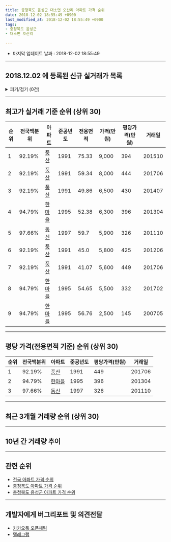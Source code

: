 ```yaml
---
title: 충청북도 음성군 대소면 오산리 아파트 가격 순위
date: 2018-12-02 18:55:49 +0900
last_modified_at: 2018-12-02 18:55:49 +0900
tags:
- 충청북도 음성군
- 대소면 오산리

---
```


* 마지막 업데이트 날짜 : 2018-12-02 18:55:49

---

## 2018.12.02 에 등록된 신규 실거래가 목록

<details>
<summary>펴기/접기 (0건)</summary>
<div markdown="1">

|아파트|전국백분위|준공년도|전용면적|가격(만원)|평당가격(만원)|거래일|
|---|---|---|---|---|---|---|
|없음|||||||


</div>
</details>

---

## 최고가 실거래 기준 순위 (상위 30)


|순위|전국백분위|아파트|준공년도|전용면적|가격(만원)|평당가격(만원)|거래일|
|---|---|---|---|---|---|---|---|
|1|92.19%|[풍산](https://search.naver.com/search.naver?query=%EC%B6%A9%EC%B2%AD%EB%B6%81%EB%8F%84+%EC%9D%8C%EC%84%B1%EA%B5%B0+%EB%8C%80%EC%86%8C%EB%A9%B4+%EC%98%A4%EC%82%B0%EB%A6%AC+%ED%92%8D%EC%82%B0)|1991|75.33|9,000|394|201510|
|2|92.19%|[풍산](https://search.naver.com/search.naver?query=%EC%B6%A9%EC%B2%AD%EB%B6%81%EB%8F%84+%EC%9D%8C%EC%84%B1%EA%B5%B0+%EB%8C%80%EC%86%8C%EB%A9%B4+%EC%98%A4%EC%82%B0%EB%A6%AC+%ED%92%8D%EC%82%B0)|1991|59.34|8,000|444|201706|
|3|92.19%|[풍산](https://search.naver.com/search.naver?query=%EC%B6%A9%EC%B2%AD%EB%B6%81%EB%8F%84+%EC%9D%8C%EC%84%B1%EA%B5%B0+%EB%8C%80%EC%86%8C%EB%A9%B4+%EC%98%A4%EC%82%B0%EB%A6%AC+%ED%92%8D%EC%82%B0)|1991|49.86|6,500|430|201407|
|4|94.79%|[한마을](https://search.naver.com/search.naver?query=%EC%B6%A9%EC%B2%AD%EB%B6%81%EB%8F%84+%EC%9D%8C%EC%84%B1%EA%B5%B0+%EB%8C%80%EC%86%8C%EB%A9%B4+%EC%98%A4%EC%82%B0%EB%A6%AC+%ED%95%9C%EB%A7%88%EC%9D%84)|1995|52.38|6,300|396|201304|
|5|97.66%|[동신](https://search.naver.com/search.naver?query=%EC%B6%A9%EC%B2%AD%EB%B6%81%EB%8F%84+%EC%9D%8C%EC%84%B1%EA%B5%B0+%EB%8C%80%EC%86%8C%EB%A9%B4+%EC%98%A4%EC%82%B0%EB%A6%AC+%EB%8F%99%EC%8B%A0)|1997|59.7|5,900|326|201110|
|6|92.19%|[풍산](https://search.naver.com/search.naver?query=%EC%B6%A9%EC%B2%AD%EB%B6%81%EB%8F%84+%EC%9D%8C%EC%84%B1%EA%B5%B0+%EB%8C%80%EC%86%8C%EB%A9%B4+%EC%98%A4%EC%82%B0%EB%A6%AC+%ED%92%8D%EC%82%B0)|1991|45.0|5,800|425|201206|
|7|92.19%|[풍산](https://search.naver.com/search.naver?query=%EC%B6%A9%EC%B2%AD%EB%B6%81%EB%8F%84+%EC%9D%8C%EC%84%B1%EA%B5%B0+%EB%8C%80%EC%86%8C%EB%A9%B4+%EC%98%A4%EC%82%B0%EB%A6%AC+%ED%92%8D%EC%82%B0)|1991|41.07|5,600|449|201706|
|8|94.79%|[한마을](https://search.naver.com/search.naver?query=%EC%B6%A9%EC%B2%AD%EB%B6%81%EB%8F%84+%EC%9D%8C%EC%84%B1%EA%B5%B0+%EB%8C%80%EC%86%8C%EB%A9%B4+%EC%98%A4%EC%82%B0%EB%A6%AC+%ED%95%9C%EB%A7%88%EC%9D%84)|1995|54.65|5,500|332|201702|
|9|94.79%|[한마을](https://search.naver.com/search.naver?query=%EC%B6%A9%EC%B2%AD%EB%B6%81%EB%8F%84+%EC%9D%8C%EC%84%B1%EA%B5%B0+%EB%8C%80%EC%86%8C%EB%A9%B4+%EC%98%A4%EC%82%B0%EB%A6%AC+%ED%95%9C%EB%A7%88%EC%9D%84)|1995|56.76|2,500|145|200705|


---

## 평당 가격(전용면적 기준) 순위 (상위 30)


|순위|전국백분위|아파트|준공년도|평당가격(만원)|거래일|
|---|---|---|---|---|---|
|1|92.19%|[풍산](https://search.naver.com/search.naver?query=%EC%B6%A9%EC%B2%AD%EB%B6%81%EB%8F%84+%EC%9D%8C%EC%84%B1%EA%B5%B0+%EB%8C%80%EC%86%8C%EB%A9%B4+%EC%98%A4%EC%82%B0%EB%A6%AC+%ED%92%8D%EC%82%B0)|1991|449|201706|
|2|94.79%|[한마을](https://search.naver.com/search.naver?query=%EC%B6%A9%EC%B2%AD%EB%B6%81%EB%8F%84+%EC%9D%8C%EC%84%B1%EA%B5%B0+%EB%8C%80%EC%86%8C%EB%A9%B4+%EC%98%A4%EC%82%B0%EB%A6%AC+%ED%95%9C%EB%A7%88%EC%9D%84)|1995|396|201304|
|3|97.66%|[동신](https://search.naver.com/search.naver?query=%EC%B6%A9%EC%B2%AD%EB%B6%81%EB%8F%84+%EC%9D%8C%EC%84%B1%EA%B5%B0+%EB%8C%80%EC%86%8C%EB%A9%B4+%EC%98%A4%EC%82%B0%EB%A6%AC+%EB%8F%99%EC%8B%A0)|1997|326|201110|


---

## 최근 3개월 거래량 순위 (상위 30)


<div style="width:100%;">
    <canvas id="deal_count_ranking" height="250"></canvas>
</div>


<script>
new Chart(document.getElementById("deal_count_ranking"), {
    type: 'horizontalBar',
    data: {
        labels: ['풍산'],
        datasets: [{
            label: '실거래 수',
            data: [3],
            borderColor: "rgba(255, 0, 128, 1)",
            backgroundColor: "rgba(255, 0, 128, 0.5)",
            fill: false,
        }]
    },
    options: {
        responsive: true,
        title: {
            display: true,
            text: '최근 3개월 거래량 순위'
        },
        tooltips: {
            mode: 'index',
            intersect: false,
            callbacks: {
                title: function(tooltipItems, data) {
                    return "실거래 수:";
                },
                label: function(tooltipItem, data) {
                    return data.labels[tooltipItem.index] + ": " + tooltipItem.xLabel;
                }
            }
        },
        hover: {
            mode: 'nearest',
            intersect: true
        },
        scales: {
            xAxes: [{
                display: true,
                scaleLabel: {
                    display: true,
                    labelString: '실거래 수'
                },
                ticks: {
                    suggestedMin: 0,
                }
            }],
            yAxes: [{
                display: true,
                ticks: {
                    autoSkip: false,
                    callback: function(value, index, values) {
                        if (value.length > 15)
                            return value.substr(0, 13) + "...";
                        else
                            return value;
                    }
                },
                scaleLabel: {
                    display: false,
                }
            }]
        }
    }
});

</script>


---

## 10년 간 거래량 추이


<div style="width:100%;">
    <canvas id="deal_progress" height="250"></canvas>
</div>

<script>
new Chart(document.getElementById("deal_progress"), {
    type: 'line',
    data: {
        labels: ['200812','200901','200902','200903','200904','200905','200906','200907','200908','200909','200910','200911','200912','201001','201002','201003','201004','201005','201006','201007','201008','201009','201010','201011','201012','201101','201102','201103','201104','201105','201106','201107','201108','201109','201110','201111','201112','201201','201202','201203','201204','201205','201206','201207','201208','201209','201210','201211','201212','201301','201302','201303','201304','201305','201306','201307','201308','201309','201310','201311','201312','201401','201402','201403','201404','201405','201406','201407','201408','201409','201410','201411','201412','201501','201502','201503','201504','201505','201506','201507','201508','201509','201510','201511','201512','201601','201602','201603','201604','201605','201606','201607','201608','201609','201610','201611','201612','201701','201702','201703','201704','201705','201706','201707','201708','201709','201710','201711','201712','201801','201802','201803','201804','201805','201806','201807','201808','201809','201810','201811','201812'],
        datasets: [{
            label: '실거래 수',
            pointRadius: 1,
            data: [1, 1, 0, 0, 1, 2, 2, 1, 1, 1, 0, 0, 1, 1, 0, 2, 2, 1, 2, 0, 1, 1, 4, 1, 1, 1, 2, 2, 4, 0, 1, 0, 1, 0, 5, 0, 2, 2, 2, 3, 2, 1, 1, 0, 0, 0, 2, 2, 1, 0, 1, 2, 5, 2, 1, 0, 2, 1, 0, 0, 1, 0, 3, 4, 2, 2, 3, 3, 1, 2, 0, 2, 0, 2, 1, 3, 0, 4, 1, 1, 3, 1, 4, 2, 1, 1, 1, 0, 1, 2, 3, 1, 2, 3, 1, 2, 1, 1, 2, 3, 1, 3, 2, 1, 1, 1, 2, 0, 2, 2, 0, 1, 1, 0, 0, 0, 3, 0, 1, 2, 0],
            borderColor: "rgba(255, 201, 14, 1)",
            backgroundColor: "rgba(255, 201, 14, 0.5)",
            fill: true,
        }]
    },
    options: {
        responsive: true,
        title: {
            display: true,
            text: '10년간 거래량 추이'
        },
        tooltips: {
            mode: 'index',
            intersect: false,
        },
        hover: {
            mode: 'nearest',
            intersect: true
        },
        scales: {
            xAxes: [{
                display: true,
                scaleLabel: {
                    display: true,
                    labelString: '년/월'
                }
            }],
            yAxes: [{
                display: true,
                ticks: {
                    suggestedMin: 0,
                },
                scaleLabel: {
                    display: true,
                    labelString: '실거래 수'
                }
            }]
        }
    }
});

</script>


---

## 관련 순위

- [전국 아파트 가격 순위](https://inasie.github.io/apt-ranking/전국)
- [충청북도 아파트 가격 순위](https://inasie.github.io/apt-ranking/충청북도)
- [충청북도 음성군 아파트 가격 순위](https://inasie.github.io/apt-ranking/충청북도-음성군)


---

## 개발자에게 버그리포트 및 의견전달

- [카카오톡 오픈채팅](https://open.kakao.com/o/gLJUAP4)
- [텔레그램](https://t.me/inasie)

